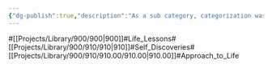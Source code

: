 ```yaml
---
{"dg-publish":true,"description":"As a sub category, categorization was based on my attitude towards life..","permalink":"/projects/library/900/910/910-00/910-00/","dgPassFrontmatter":true,"noteIcon":"0","created":"2024-04-05T17:08:08.424+09:00","updated":"2024-06-20T03:51:35.953+09:00"}
---
```


#[[Projects/Library/900/900\|900]]#Life_Lessons#[[Projects/Library/900/910/910\|910]]#Self_Discoveries#[[Projects/Library/900/910/910.00/910.00\|910.00]]#Approach_to_Life